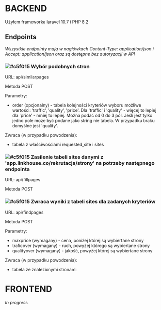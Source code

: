# BACKEND

Użyłem frameworka laravel 10.7 i PHP 8.2

## Endpoints

*Wszystkie endpointy mają w nagłówkach Content-Type: application/json i Accept: application/json oraz są dostępne bez autoryzacji w API*

### ![#c5f015](https://placehold.co/15x15/c5f015/c5f015.png) Wybór podobnych stron 

URL: api/similarpages

Metoda POST

Parametry:
- order (opcjonalny) - tabela kolejności kryteriów wyboru możliwe wartości: 'traffic', 'quality', 'price'. Dla 'traffic' i 'quality' - więcej to lepiej dla 'price' - mniej to lepiej. Można podać od 0 do 3 pól. Jeśli jest tylko jedno pole może być podane jako string nie tabela. W przypadku braku domyślne jest 'quality'.

Zwraca (w przypadku powodzenia):
- tabela z właściwościami requested_site i sites

### ![#c5f015](https://placehold.co/15x15/c5f015/c5f015.png) Zasilenie tabeli sites danymi z 'app.linkhouse.co/rekrutacja/strony' na potrzeby następnego endpointa

URL: api/fillpages

Metoda POST

### ![#c5f015](https://placehold.co/15x15/c5f015/c5f015.png) Zwraca wyniki z tabeli sites dla zadanych kryteriów

URL: api/findpages

Metoda POST

Parametry:
- maxprice (wymagany) - cena, poniżej której są wybiertane strony
- traficover (wymagany) - ruch, powyżej którego są wybiertane strony
- qualityover (wymagany) - jakość, powyżej której są wybiertane strony

Zwraca (w przypadku powodzenia):
- tabela ze znalezionymi stronami

# FRONTEND
*In progress*
